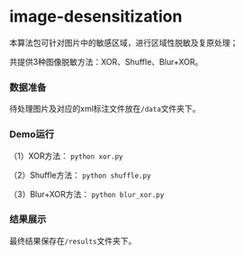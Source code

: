 # image-desensitization

本算法包可针对图片中的敏感区域，进行区域性脱敏及复原处理；

共提供3种图像脱敏方法：XOR、Shuffle、Blur+XOR。

### 数据准备
待处理图片及对应的xml标注文件放在```/data```文件夹下。

### Demo运行
（1）XOR方法：
  ```python xor.py```
 
（2）Shuffle方法：
  ```python shuffle.py```
 
（3）Blur+XOR方法：
  ```python blur_xor.py```
 
 ### 结果展示
 最终结果保存在```/results```文件夹下。

